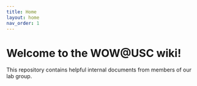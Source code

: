 ```yaml
---
title: Home
layout: home
nav_order: 1
---
```


# Welcome to the WOW@USC wiki!

This repository contains helpful internal documents from members of our lab group.
